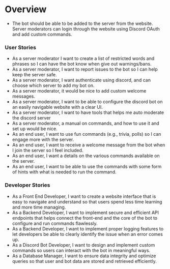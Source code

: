 # Overview

- The bot should be able to be added to the server from the website. Server moderators can login through the website using Discord OAuth and add custom commands.

### User Stories

- As a server moderator I want to create a list of restricted words and phrases so I can have the bot know when give out warnings/bans.
- As a server moderator, I want to report issues to the bot so I can help keep the server safe.
- As a server moderator, I want authenticate using discord, and can choose which server to add my bot on.
- As a server moderator, it would be nice to add custom welcome messages.
- As a server moderator, I want to be able to configure the discord bot on an easily navigable website with a clear UI.
- As a server moderator, I want to have tools that helps me auto moderate the discord server
- As a server moderator, a manual on commands, and how to use it and set up would be nice.
- As an end user, I want to use fun commands (e.g., trivia, polls) so I can engage more with the server.
- As an end user, I want to receive a welcome message from the bot when I join the server so I feel included.
- As an end user, I want a details on the various commands available on the server.
- As an end user, I want to be able to use the commands with some form of hints with what is needed to run the command.

### Developer Stories

- As a Front End Developer, I want to create a website interface that is easy to navigate and understand so that users spend less time learning and more time managing.
- As a Backend Developer, I want to implement secure and efficient API endpoints that helps connect the front-end and the core of the bot to configure and run commands flawlessly.
- As a Backend Developer, I want to implement proper logging features to let developers be able to clearly identify the issue when an error comes up.
- As a Discord Bot Developer, I want to design and implement custom commands so users can interact with the bot in meaningful ways.
- As a Database Manager, I want to ensure data integrity and optimize queries so that user and bot data are stored and retrieved efficiently.

